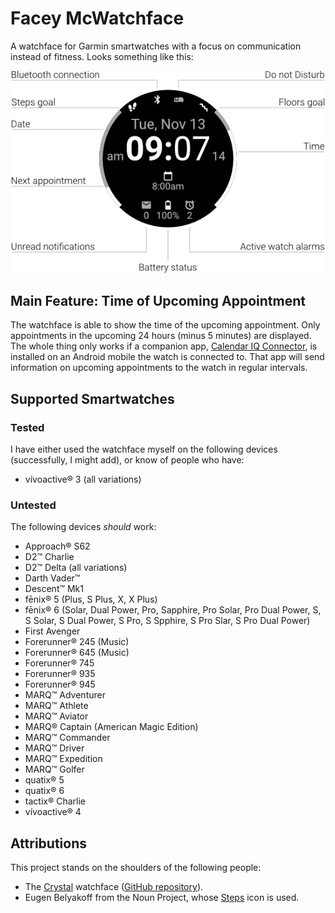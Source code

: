 # Facey McWatchface

A watchface for Garmin smartwatches with a focus on communication instead of fitness. Looks something like this:

![Watchface design](design/face.png)


## Main Feature: Time of Upcoming Appointment

The watchface is able to show the time of the upcoming appointment. Only appointments in the upcoming 24 hours (minus 5 minutes) are displayed. The whole thing only works if a companion app, [Calendar IQ Connector](https://github.com/le-cds/android-calendariq), is installed on an Android mobile the watch is connected to. That app will send information on upcoming appointments to the watch in regular intervals.

## Supported Smartwatches

### Tested

I have either used the watchface myself on the following devices (successfully, I might add), or know of people who have:

* vívoactive® 3 (all variations)

### Untested

The following devices _should_ work:

* Approach® S62
* D2™ Charlie
* D2™ Delta (all variations)
* Darth Vader™
* Descent™ Mk1
* fēnix® 5 (Plus, S Plus, X, X Plus)
* fēnix® 6 (Solar, Dual Power, Pro, Sapphire, Pro Solar, Pro Dual Power, S, S Solar, S Dual Power, S Pro, S Spphire, S Pro Slar, S Pro Dual Power)
* First Avenger
* Forerunner® 245 (Music)
* Forerunner® 645 (Music)
* Forerunner® 745
* Forerunner® 935
* Forerunner® 945
* MARQ™ Adventurer
* MARQ™ Athlete
* MARQ™ Aviator
* MARQ® Captain (American Magic Edition)
* MARQ™ Commander
* MARQ™ Driver
* MARQ™ Expedition
* MARQ™ Golfer
* quatix® 5
* quatix® 6
* tactix® Charlie
* vívoactive® 4

## Attributions

This project stands on the shoulders of the following people:

- The [Crystal](https://apps.garmin.com/en-GB/apps/9fd04d09-8c80-4c81-9257-17cfa0f0081b) watchface ([GitHub repository](https://github.com/warmsound/crystal-face)).
- Eugen Belyakoff from the Noun Project, whose [Steps](https://thenounproject.com/term/steps/87667/) icon is used.
